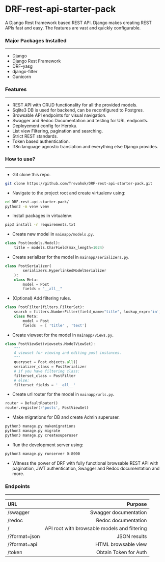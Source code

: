 # DRF-rest-api-starter-pack

A Django Rest framework based REST API. Django makes creating REST APIs fast and easy. The features are vast and quickly configurable. 

### Major Packages Installed
---
- Django
- Django Rest Framework
- DRF-yasg 
- django-filter
- Gunicorn

### Features
---
- REST API with CRUD functionality for all the provided models.
- Sqlite3 DB is used for backend, can be reconfigured to Postgres.
- Browsable API endpoints for visual navigation. 
- Swagger and Redoc Documentation and testing for URL endpoints. 
- Deployement config for Heroku.
- List view Filtering, pagination and searching. 
- Strict REST standards. 
- Token based authentication. 
- I18n language agnostic translation and everything else Django provides. 

### How to use? 
---
- Git clone this repo.
```bash
git clone https://github.com/Trevahok/DRF-rest-api-starter-pack.git
```

- Navigate to the project root and create virtualenv using:
```bash
cd DRF-rest-api-starter-pack/
python3 -m venv venv
```
- Install packages in virtualenv:
```bash
pip3 install -r requirements.txt
```
- Create new model in   `mainapp/models.py`. 
```py
class Post(models.Model):  
    title = models.CharField(max_length=1024)
```
- Create serializer for the model in   `mainapp/serializers.py`.
```py
class PostSerializer(
        serializers.HyperlinkedModelSerializer
    ):
    class Meta:
        model = Post
        fields = "__all__"
```
- (Optional) Add filtering rules. 
```py
class PostFilter(filters.FilterSet):
    search = filters.NumberFilter(field_name="title", lookup_expr='in')
    class Meta:
        model = Post
        fields  = [ 'title' , 'text']
```
- Create viewset for the model in `mainapp/views.py`. 
```py
class PostViewSet(viewsets.ModelViewSet):
    """
    A viewset for viewing and editing post instances.
    """
    queryset = Post.objects.all()
    serializer_class = PostSerializer
    # if you have filtering class:
    filterset_class = PostFilter
    # else:
    filterset_fields = '__all__'
```
- Create url router for the model in `mainapp/urls.py`.
```py
router = DefaultRouter()
router.register(r'posts', PostViewSet)
```
- Make migrations for DB and create Admin superuser.

```bash
python3 manage.py makemigrations
python3 manage.py migrate
python3 manage.py createsuperuser
```

- Run the development server using: 
```bash
python3 manage.py runserver 0:8000
```
- Witness the power of DRF with fully functional browsable REST API with pagination, JWT authentication, Swagger and Redoc documentation and more.


### Endpoints
---

|URL |  Purpose |
|:---| ---:|
|/swagger| Swagger documentation|
|/redoc | Redoc documentation|
|/  | API root with browsable models and filtering|
|/?format=json | JSON results|
|/?format=api | HTML browsable view|
|/token | Obtain Token for Auth|


